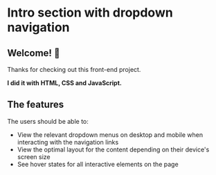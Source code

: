 # Intro section with dropdown navigation

## Welcome! 👋

Thanks for checking out this front-end project.

**I did it with HTML, CSS and JavaScript.**

## The features

The users should be able to:

- View the relevant dropdown menus on desktop and mobile when interacting with the navigation links
- View the optimal layout for the content depending on their device's screen size
- See hover states for all interactive elements on the page
